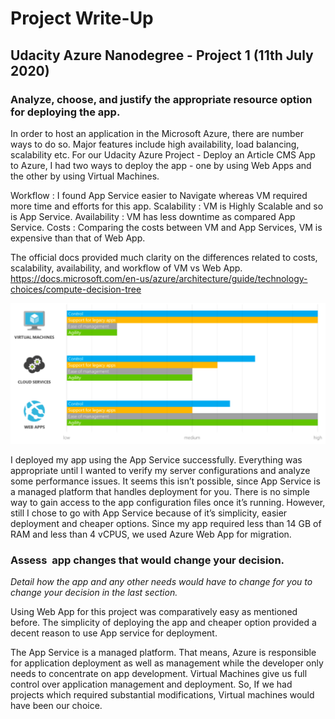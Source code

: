 # Project Write-Up
## Udacity Azure Nanodegree - Project 1 (11th July 2020)

### Analyze, choose, and justify the appropriate resource option for deploying the app.

In order to host an application in the Microsoft Azure, there are number ways to do so. Major features include high availability, load balancing, scalability etc. For our Udacity Azure Project - Deploy an Article CMS App to Azure, I had two ways to deploy the app - one by using Web Apps and the other by using Virtual Machines. 

Workflow : I found App Service easier to Navigate whereas VM required more time and efforts for this app.
Scalability : VM is Highly Scalable and so is App Service. 
Availability : VM has less downtime as compared App Service. 
Costs : Comparing the costs between VM and App Services, VM is expensive than that of Web App. 

The official docs provided much clarity on the differences related to costs, scalability, availability, and workflow of VM vs Web App. 
https://docs.microsoft.com/en-us/azure/architecture/guide/technology-choices/compute-decision-tree

![Comparison](compare.png)

I deployed my app using the App Service successfully. Everything was appropriate until I wanted to verify my server configurations and analyze some performance issues. It seems this isn’t possible, since App Service is a managed platform that handles deployment for you. There is no simple way to gain access to the app configuration files once it’s running. However, still I chose to go with App Service because of it’s simplicity, easier deployment and cheaper options. Since my app  required less than 14 GB of RAM and less than 4 vCPUS, we used Azure Web App for migration.

### Assess  app changes that would change your decision.

*Detail how the app and any other needs would have to change for you to change your decision in the last section.*

Using Web App for this project was comparatively easy as mentioned before. The simplicity of deploying the app and cheaper option provided a decent reason to use App service for deployment. 

The App Service is a managed platform. That means, Azure is responsible for application deployment as well as management while the developer only needs to concentrate on app development. Virtual Machines give us full control over application management and deployment. So, If we had projects which required substantial modifications, Virtual machines would have been our choice. 
